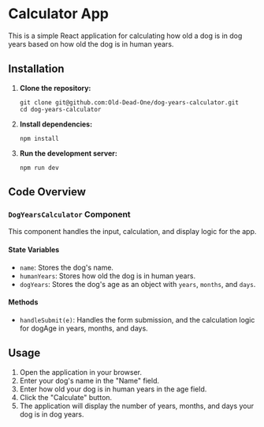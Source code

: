 # Calculator App

This is a simple React application for calculating how old a dog is in dog years based on how old the dog is in human years.

## Installation

1. **Clone the repository:**

   ```
   git clone git@github.com:Old-Dead-One/dog-years-calculator.git
   cd dog-years-calculator
   ```

2. **Install dependencies:**

   ```
   npm install
   ```

3. **Run the development server:**

   ```
   npm run dev
   ```

## Code Overview

### `DogYearsCalculator` Component

This component handles the input, calculation, and display logic for the app.

#### State Variables

- `name`: Stores the dog's name.
- `humanYears`: Stores how old the dog is in human years.
- `dogYears`: Stores the dog's age as an object with `years`, `months`, and `days`.

#### Methods

- `handleSubmit(e)`: Handles the form submission, and the calculation logic for dogAge in years, months, and days.

## Usage

1. Open the application in your browser.
2. Enter your dog's name in the "Name" field.
3. Enter how old your dog is in human years in the age field.
4. Click the "Calculate" button.
5. The application will display the number of years, months, and days your dog is in dog years.
